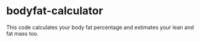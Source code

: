 # bodyfat-calculator
This code calculates your body fat percentage and estimates your lean and fat mass too.
